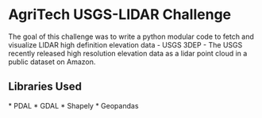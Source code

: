 <h1> AgriTech USGS-LIDAR Challenge </h2>

The goal of this challenge was to write a python modular code to fetch and visualize LIDAR high definition elevation data - USGS 3DEP - 
The USGS recently released high resolution elevation data as a lidar point cloud in a public dataset on Amazon. 

<h2> Libraries Used </h2>
* PDAL
* GDAL
* Shapely
* Geopandas
